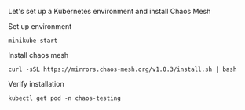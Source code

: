 Let's set up a Kubernetes environment and install Chaos Mesh

Set up environment

```
minikube start
```

Install chaos mesh

```
curl -sSL https://mirrors.chaos-mesh.org/v1.0.3/install.sh | bash
```
Verify installation

```
kubectl get pod -n chaos-testing
```

